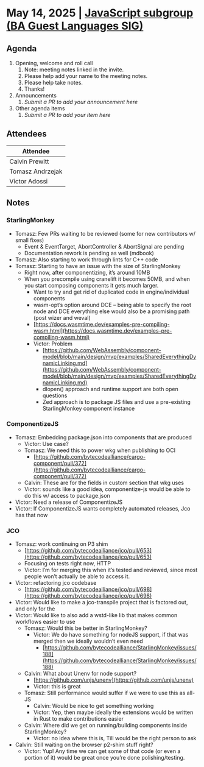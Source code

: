 # May 14, 2025 | [JavaScript subgroup (BA Guest Languages SIG)](https://www.google.com/calendar/event?eid=NmQ0NzY0cW9hYXFsc3FiaW41YjBxOGpyc21fMjAyNDA4MDdUMTcwMDAwWiBjYWx2aW5AamFmbGFicy5jb20)

## Agenda

1. Opening, welcome and roll call
    1. Note: meeting notes linked in the invite.
    1. Please help add your name to the meeting notes.
    1. Please help take notes.
    1. Thanks!
1. Announcements
    1. _Submit a PR to add your announcement here_
1. Other agenda items
    1. _Submit a PR to add your item here_

## Attendees

| Attendee         |
|------------------|
| Calvin Prewitt   |
| Tomasz Andrzejak |
| Victor Adossi    |

## Notes

### StarlingMonkey

* Tomasz: Few PRs waiting to be reviewed (some for new contributors w/ small fixes)
  * Event & EventTarget, AbortController & AbortSignal are pending
  * Documentation rework is pending as well (mdbook)
* Tomasz: Also starting to work through lints for C++ code
* Tomasz: Starting to have an issue with the size of StarlingMonkey
  * Right now, after componentizing, it’s around 10MB
  * When you precompile using cranelift it becomes 50MB, and when you start composing components it gets much larger.
    * Want to try and get rid of duplicated code in engine/individual components
    * wasm-opt’s option around DCE – being able to specify the root node and DCE everything else would also be a promising path (post wizer and weval)
    * [https://docs.wasmtime.dev/examples-pre-compiling-wasm.html](https://docs.wasmtime.dev/examples-pre-compiling-wasm.html)
    * Victor: Problem
      * [https://github.com/WebAssembly/component-model/blob/main/design/mvp/examples/SharedEverythingDynamicLinking.md](https://github.com/WebAssembly/component-model/blob/main/design/mvp/examples/SharedEverythingDynamicLinking.md)
      * dlopen() approach and runtime support are both open questions
      * Zed approach is to package JS files and use a pre-existing StarlingMonkey component instance

### ComponentizeJS

* Tomasz: Embedding package.json into components that are produced
  * Victor: Use case?
  * Tomasz: We need this to power wkg when publishing to OCI
    * [https://github.com/bytecodealliance/cargo-component/pull/372](https://github.com/bytecodealliance/cargo-component/pull/372)
  * Calvin: These are for the fields in custom section that wkg uses
  * Victor: sounds like a good idea, componentize-js would be able to do this w/ access to package.json
* Victor: Need a release of ComponentizeJS
* Victor: If ComponentizeJS wants completely automated releases, Jco has that now

### JCO

* Tomasz: work continuing on P3 shim
  * [https://github.com/bytecodealliance/jco/pull/653](https://github.com/bytecodealliance/jco/pull/653)
  * Focusing on tests right now, HTTP
  * Victor: I’m for merging this when it’s tested and reviewed, since most people won’t actually be able to access it.
* Victor: refactoring jco codebase
  * [https://github.com/bytecodealliance/jco/pull/698](https://github.com/bytecodealliance/jco/pull/698)
* Victor: Would like to make a jco-transpile project that is factored out, and only for the
* Victor: Would like to also add a wstd-like lib that makes common workflows easier to use
  * Tomasz: Would this be better in StarlingMonkey?
    * Victor: We do have something for nodeJS support, if that was merged then we ideally wouldn’t even need
      * [https://github.com/bytecodealliance/StarlingMonkey/issues/188](https://github.com/bytecodealliance/StarlingMonkey/issues/188)
  * Calvin: What about Unenv for node support?
    * [https://github.com/unjs/unenv](https://github.com/unjs/unenv)
    * Victor: this is great
  * Tomasz: Still performance would suffer if we were to use this as all-JS
    * Calvin: Would be nice to get something working
    * Victor: Yep, then maybe ideally the extensions would be written in Rust to make contributions easier
  * Calvin: Where did we get on running/building components inside StarlingMonkey?
    * Victor: no idea where this is, Till would be the right person to ask
* Calvin: Still waiting on the browser p2-shim stuff right?
  * Victor: Yup\! Any time we can get some of that code (or even a portion of it) would be great once you’re done polishing/testing.
